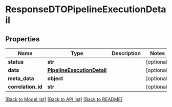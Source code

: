 # ResponseDTOPipelineExecutionDetail

## Properties
Name | Type | Description | Notes
------------ | ------------- | ------------- | -------------
**status** | **str** |  | [optional] 
**data** | [**PipelineExecutionDetail**](PipelineExecutionDetail.md) |  | [optional] 
**meta_data** | **object** |  | [optional] 
**correlation_id** | **str** |  | [optional] 

[[Back to Model list]](../README.md#documentation-for-models) [[Back to API list]](../README.md#documentation-for-api-endpoints) [[Back to README]](../README.md)

